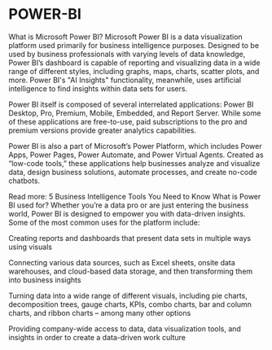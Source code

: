 

# POWER-BI

What is Microsoft Power BI?
Microsoft Power BI is a data visualization platform used primarily for business intelligence purposes. Designed to be used by business professionals with varying levels of data knowledge, Power BI’s dashboard is capable of reporting and visualizing data in a wide range of different styles, including graphs, maps, charts, scatter plots, and more. Power BI's "AI Insights" functionality, meanwhile, uses artificial intelligence to find insights within data sets for users.

Power BI itself is composed of several interrelated applications: Power BI Desktop, Pro, Premium, Mobile, Embedded, and Report Server. While some of these applications are free-to-use, paid subscriptions to the pro and premium versions provide greater analytics capabilities. 

Power BI is also a part of Microsoft’s Power Platform, which includes Power Apps, Power Pages, Power Automate, and Power Virtual Agents. Created as “low-code tools,” these applications help businesses analyze and visualize data, design business solutions, automate processes, and create no-code chatbots. 


Read more: 5 Business Intelligence Tools You Need to Know
What is Power BI used for?
Whether you’re a data pro or are just entering the business world,  Power BI is designed to empower you with data-driven insights. Some of the most common uses for the platform include: 

Creating reports and dashboards that present data sets in multiple ways using visuals 

Connecting various data sources, such as Excel sheets, onsite data warehouses, and cloud-based data storage, and then transforming them into business insights  

Turning data into a wide range of different visuals, including pie charts, decomposition trees, gauge charts, KPIs, combo charts, bar and column charts, and ribbon charts – among many other options 

Providing company-wide access to data, data visualization tools, and insights in order to create a data-driven work culture


